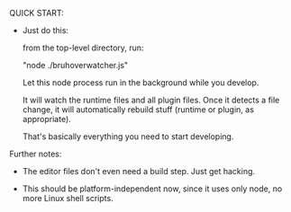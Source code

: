 

QUICK START:

+ Just do this:

  from the top-level directory, run:

  "node ./bruhoverwatcher.js"

  Let this node process run in the background while you develop.

  It will watch the runtime files and all plugin files.
  Once it detects a file change, it will automatically rebuild stuff
  (runtime or plugin, as appropriate).

  That's basically everything you need to start developing.



Further notes:

  + The editor files don't even need a build step. Just get hacking.

  + This should be platform-independent now, since it uses only node, no more Linux shell scripts.

